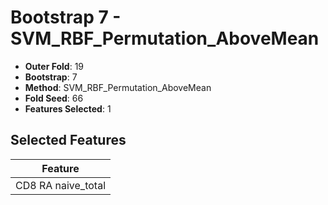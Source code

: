 # Bootstrap 7 - SVM_RBF_Permutation_AboveMean

- **Outer Fold**: 19
- **Bootstrap**: 7
- **Method**: SVM_RBF_Permutation_AboveMean
- **Fold Seed**: 66
- **Features Selected**: 1

## Selected Features

| Feature |
|---------|
| CD8 RA naive_total |
